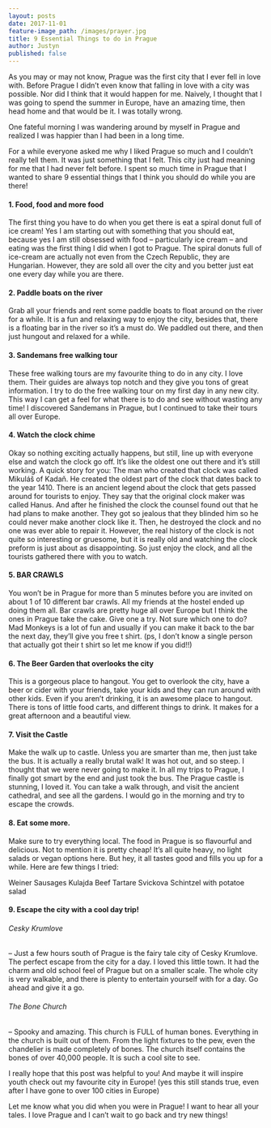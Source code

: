 ```yaml
---
layout: posts
date: 2017-11-01
feature-image_path: /images/prayer.jpg
title: 9 Essential Things to do in Prague
author: Justyn
published: false
---
```

As you may or may not know, Prague was the first city that I ever fell in love with. Before Prague I didn’t even know that falling in love with a city was possible. Nor did I think that it would happen for me. Naively, I thought that I was going to spend the summer in Europe, have an amazing time, then head home and that would be it. I was totally wrong.

One fateful morning I was wandering around by myself in Prague and realized I was happier than I had been in a long time.

For a while everyone asked me why I liked Prague so much and I couldn’t really tell them. It was just something that I felt. This city just had meaning for me that I had never felt before. I spent so much time in Prague that I wanted to share 9 essential things that I think you should do while you are there!

<h4>1. Food, food and more food</h4>

The first thing you have to do when you get there is eat a spiral donut full of ice cream! Yes I am starting out with something that you should eat, because yes I am still obsessed with food – particularly ice cream – and eating was the first thing I did when I got to Prague. The spiral donuts full of ice-cream are actually not even from the Czech Republic, they are Hungarian. However, they are sold all over the city and you better just eat one every day while you are there.

<h4>2. Paddle boats on the river</h4>

Grab all your friends and rent some paddle boats to float around on the river for a while. It is a fun and relaxing way to enjoy the city, besides that, there is a floating bar in the river so it’s a must do. We paddled out there, and then just hungout and relaxed for a while.

<h4>3. Sandemans free walking tour</h4>

These free walking tours are my favourite thing to do in any city. I love them. Their guides are always top notch and they give you tons of great information. I try to do the free walking tour on my first day in any new city. This way I can get a feel for what there is to do and see without wasting any time! I discovered Sandemans in Prague, but I continued to take their tours all over Europe.

<h4>4. Watch the clock chime</h4>

Okay so nothing exciting actually happens, but still, line up with everyone else and watch the clock go off. It’s like the oldest one out there and it’s still working. A quick story for you: The man who created that clock was called Mikuláš of Kadaň. He created the oldest part of the clock that dates back to the year 1410. There is an ancient legend about the clock that gets passed around for tourists to enjoy. They say that the original clock maker was called Hanus. And after he finished the clock the counsel found out that he had plans to make another. They got so jealous that they blinded him so he could never make another clock like it. Then, he destroyed the clock and no one was ever able to repair it. However, the real history of the clock is not quite so interesting or gruesome, but it is really old and watching the clock preform is just about as disappointing. So just enjoy the clock, and all the tourists gathered there with you to watch.

<h4>5. BAR CRAWLS</h4>

You won’t be in Prague for more than 5 minutes before you are invited on about 1 of 10 different bar crawls. All my friends at the hostel ended up doing them all. Bar crawls are pretty huge all over Europe but I think the ones in Prague take the cake. Give one a try. Not sure which one to do? Mad Monkeys is a lot of fun and usually if you can make it back to the bar the next day, they’ll give you free t shirt. (ps, I don’t know a single person that actually got their t shirt so let me know if you did!!)

<h4>6. The Beer Garden that overlooks the city</h4>

This is a gorgeous place to hangout. You get to overlook the city, have a beer or cider with your friends, take your kids and they can run around with other kids. Even if you aren’t drinking, it is an awesome place to hangout. There is tons of little food carts, and different things to drink. It makes for a great afternoon and a beautiful view.

<h4>7. Visit the Castle</h4>

Make the walk up to castle. Unless you are smarter than me, then just take the bus. It is actually a really brutal walk! It was hot out, and so steep. I thought that we were never going to make it. In all my trips to Prague, I finally got smart by the end and just took the bus. The Prague castle is stunning, I loved it. You can take a walk through, and visit the ancient cathedral, and see all the gardens. I would go in the morning and try to escape the crowds.

<h4>8. Eat some more.</h4>

Make sure to try everything local. The food in Prague is so flavourful and delicious. Not to mention it is pretty cheap! It’s all quite heavy, no light salads or vegan options here. But hey, it all tastes good and fills you up for a while. Here are few things I tried:

Weiner Sausages
Kulajda
Beef Tartare
Svickova
Schintzel with potatoe salad

<h4>9. Escape the city with a cool day trip!</h4>

<h6>Cesky Krumlove</h6> – Just a few hours south of Prague is the fairy tale city of Cesky Krumlove. The perfect escape from the city for a day. I loved this little town. It had the charm and old school feel of Prague but on a smaller scale. The whole city is very walkable, and there is plenty to entertain yourself with for a day. Go ahead and give it a go.

<h6>The Bone Church</h6> – Spooky and amazing. This church is FULL of human bones. Everything in the church is built out of them. From the light fixtures to the pew, even the chandelier is made completely of bones. The church itself contains the bones of over 40,000 people. It is such a cool site to see.

I really hope that this post was helpful to you! And maybe it will inspire youth check out my favourite city in Europe! (yes this still stands true, even after I have gone to over 100 cities in Europe)

Let me know what you did when you were in Prague! I want to hear all your tales. I love Prague and I can’t wait to go back and try new things!
